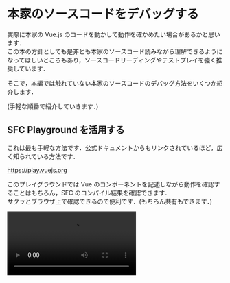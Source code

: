 # 本家のソースコードをデバッグする

実際に本家の Vue.js のコードを動かして動作を確かめたい場合があるかと思います．  
この本の方針としても是非とも本家のソースコード読みながら理解できるようになってほしいところもあり，ソースコードリーディングやテストプレイを強く推奨しています．

そこで，本編では触れていない本家のソースコードのデバッグ方法をいくつか紹介します．

(手軽な順番で紹介していきます．)

## SFC Playground を活用する

これは最も手軽な方法です．公式ドキュメントからもリンクされているほど，広く知られている方法です．

https://play.vuejs.org

このプレイグラウンドでは Vue のコンポーネントを記述しながら動作を確認することはもちろん，SFC のコンパイル結果を確認できます．  
サクッとブラウザ上で確認できるので便利です．(もちろん共有もできます．)

<video src="https://github.com/ubugeeei/ubugeeei/assets/71201308/8281e589-fdaf-4206-854e-25a66dfaac05" controls />

## vuejs/core のテストを活用する

続いては [vuejs/core](https://github.com/vuejs/core) のテストを実行してみる方法です．
当然ですが，これはもちろん [vuejs/core](https://github.com/vuejs/core) のソースコードを clone してくる必要があります．

```bash
git clone https://github.com/vuejs/core.git vuejs-core
# NOTE: `core` というリポジトリ名になっているので、わかりやすくしておくのがおすすめです
```

あとは，

```bash
cd vuejs-core
ni
nr test
```

でテストを実行する事ができるので，適宜気になるソースコードをいじってみてテストを実行してみましょう．

`test` 以外にもいくつかテストコマンドがあるので，気になる方は `package.json` を見てみてください．

テストコードを読んで把握するもよし，実際にコードをいじってテストを走らせるもよし，テストケースを追加してみるもよし，色々な使い方ができます．

<img width="590" alt="スクリーンショット 2024-01-07 0 31 29" src="https://github.com/ubugeeei/ubugeeei/assets/71201308/3c862bd5-1d94-4d2a-a9fa-8755872098ed">

## vuejs/core のソースコードを実際に動かしてみる

続いては，一番手軽ではないのですがやはり vuejs/core のソースコードを実際にいじりながら動作させる方法です．

こちらに関しては, SFC, standalone ともに vite で HMR できるプロジェクトを用意しているので，ぜひそちらを使ってみてください．
このプロジェクトは [chibivue](https://github.com/chibivue-land/chibivue) のリポジトリにあるので clone してください．

```bash
git clone https://github.com/chibivue-land/chibivue.git
```

clone できたら，プロジェクトを作成するスクリプトを実行します．

この際，ローカルにある vuejs/core のソースコードの**絶対パス**を求められるはずなので，入力してください．

```bash
cd chibi-vue
ni
nr setup:vue

# 💁 input your local vuejs/core absolute path:
#   e.g. /Users/ubugeeei/oss/vuejs-core
#   >
```

これで chibivue のリポジトリ内に ローカルの vuejs/core を指すような vue のプロジェクトが作成されます．

<video src="https://github.com/ubugeeei/work-log/assets/71201308/5d57c022-c411-4452-9e7e-c27623ec28b4" controls/>

あとは起動したい時に以下のコマンドで起動して，vuejs/core のソースコードをいじりながら動作を確認する事ができます．

```bash
nr dev:vue
```

playground 側の HMR はもちろん，

<video src="https://github.com/ubugeeei/work-log/assets/71201308/a2ad46d8-4b07-4ac5-a887-f71507c619a6" controls/>

vuejs/core のコードをいじっても HMR が効きます．

<video src="https://github.com/ubugeeei/work-log/assets/71201308/72f38910-19b8-4171-9ed7-74d1ba223bc8" controls/>

---

また，standalone で確認したい際は index.html で standalone-vue.js の方を読み込むように変更するとこちらも HMR で確認できます．

<video src="https://github.com/ubugeeei/work-log/assets/71201308/c57ab5c2-0e62-4971-b1b4-75670d3efeec" controls/>
